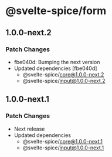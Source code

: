 # @svelte-spice/form

## 1.0.0-next.2

### Patch Changes

- fbe040d: Bumping the next version
- Updated dependencies [fbe040d]
  - @svelte-spice/core@1.0.0-next.2
  - @svelte-spice/input@1.0.0-next.2

## 1.0.0-next.1

### Patch Changes

- Next release
- Updated dependencies
  - @svelte-spice/core@1.0.0-next.1
  - @svelte-spice/input@1.0.0-next.1
